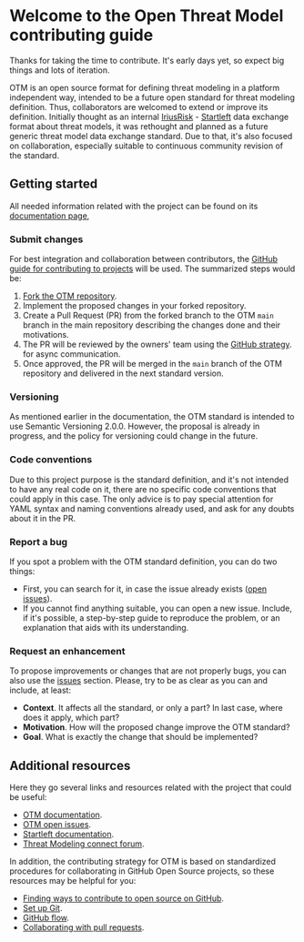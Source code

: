 # Welcome to the Open Threat Model contributing guide
Thanks for taking the time to contribute. It's early days yet, so expect big things and lots of iteration.

OTM is an open source format for defining threat modeling in a platform independent way, intended to be a future open
standard for threat modeling definition. Thus, collaborators are welcomed to extend or improve its definition. Initially thought as an internal [IriusRisk](https://iriusrisk.com) - [Startleft](https://github.com/iriusrisk/startleft)
data exchange format about threat models, it was rethought and planned as a future generic threat model data exchange
standard. Due to that, it's also focused on collaboration, especially suitable to continuous community revision of the standard.

## Getting started
All needed information related with the project can be found on its [documentation page](https://github.com/iriusrisk/OpenThreatModel),

### Submit changes
For best integration and collaboration between contributors, the [GitHub guide for contributing to projects](https://docs.github.com/en/get-started/quickstart/contributing-to-projects)
will be used. The summarized steps would be:

1. [Fork the OTM repository](https://github.com/iriusrisk/OpenThreatModel/fork).
2. Implement the proposed changes in your forked repository.
3. Create a Pull Request (PR) from the forked branch to the OTM `main` branch in the main
   repository describing the changes done and their motivations.
4. The PR will be reviewed by the owners' team using the
   [GitHub strategy](https://docs.github.com/en/pull-requests/collaborating-with-pull-requests/reviewing-changes-in-pull-requests/reviewing-proposed-changes-in-a-pull-request).
   for async communication.
5. Once approved, the PR will be merged in the `main` branch of the OTM repository and delivered in the next
   standard version.

### Versioning
As mentioned earlier in the documentation, the OTM standard is intended to use Semantic Versioning 2.0.0.
However, the proposal is already in progress, and the policy for versioning could change in the future.

### Code conventions
Due to this project purpose is the standard definition, and it's not intended to have any real code on it, there are
no specific code conventions that could apply in this case. The only advice is to pay special attention for YAML syntax
and naming conventions already used, and ask for any doubts about it in the PR.

### Report a bug

If you spot a problem with the OTM standard definition, you can do two things:
* First, you can search for it, in case the issue already exists ([open issues](https://github.com/iriusrisk/OpenThreatModel/issues)).
* If you cannot find anything suitable, you can open a new issue. Include, if it's possible, a step-by-step guide
to reproduce the problem, or an explanation that aids with its understanding.

### Request an enhancement
To propose improvements or changes that are not properly bugs, you can also use the [issues](https://github.com/iriusrisk/OpenThreatModel/issues)
section. Please, try to be as clear as you can and include, at least:

* **Context**. It affects all the standard, or only a part? In last case, where does it apply, which part?
* **Motivation**. How will the proposed change improve the OTM standard? 
* **Goal**. What is exactly the change that should be implemented?

## Additional resources

Here they go several links and resources related with the project that could be useful:
* <a href="https://github.com/iriusrisk/OpenThreatModel" target="_blank">OTM documentation</a>.
* <a href="https://github.com/iriusrisk/OpenThreatModel/issues" target="_blank">OTM open issues</a>.
* <a href="https://github.com/iriusrisk/startleft" target="_blank">Startleft documentation</a>.
* <a href="https://www.threatmodelingconnect.com/" target="_blank">Threat Modeling connect forum</a>.

In addition, the contributing strategy for OTM is based on standardized procedures for collaborating in
GitHub Open Source  projects, so these resources may be helpful for you:

* [Finding ways to contribute to open source on GitHub](https://docs.github.com/en/get-started/exploring-projects-on-github/finding-ways-to-contribute-to-open-source-on-github).
* [Set up Git](https://docs.github.com/en/get-started/quickstart/set-up-git).
* [GitHub flow](https://docs.github.com/en/get-started/quickstart/github-flow).
* [Collaborating with pull requests](https://docs.github.com/en/github/collaborating-with-pull-requests).
